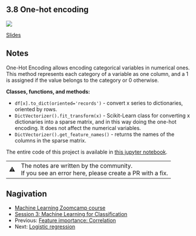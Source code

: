 
## 3.8 One-hot encoding

<a href="https://www.youtube.com/watch?v=L-mjQFN5aR0&list=PL3MmuxUbc_hIhxl5Ji8t4O6lPAOpHaCLR"><img src="images/thumbnail-3-08.jpg"></a>

[Slides](https://www.slideshare.net/AlexeyGrigorev/ml-zoomcamp-3-machine-learning-for-classification)


## Notes

One-Hot Encoding allows encoding categorical variables in numerical ones. This method represents each category of a variable as one column, and a 1 is assigned if the value belongs to the category or 0 otherwise. 

**Classes, functions, and methods:** 

* `df[x].to_dict(oriented='records')` - convert x series to dictionaries, oriented by rows. 
* `DictVectorizer().fit_transform(x)` - Scikit-Learn class for converting x dictionaries into a sparse matrix, and in this way doing the one-hot encoding. It does not affect the numerical variables. 
* `DictVectorizer().get_feature_names()` -  returns the names of the columns in the sparse matrix.  

The entire code of this project is available in [this jupyter notebook](https://github.com/alexeygrigorev/mlbookcamp-code/blob/master/chapter-03-churn-prediction/03-churn.ipynb). 

<table>
   <tr>
      <td>⚠️</td>
      <td>
         The notes are written by the community. <br>
         If you see an error here, please create a PR with a fix.
      </td>
   </tr>
</table>


## Nagivation

* [Machine Learning Zoomcamp course](../)
* [Session 3: Machine Learning for Classification](./)
* Previous: [Feature importance: Correlation](07-correlation.md)
* Next: [Logistic regression](09-logistic-regression.md)